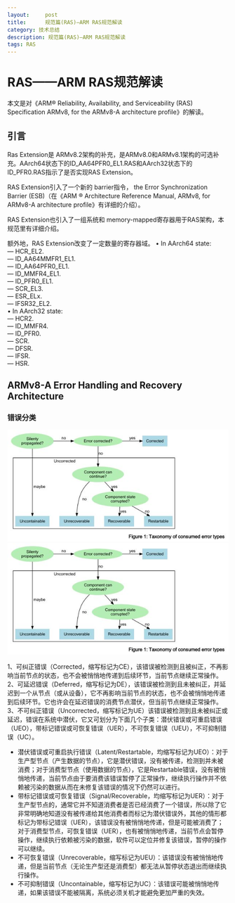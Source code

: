 ```yaml
---
layout:     post
title:      规范篇(RAS)—ARM RAS规范解读
category: 技术总结
description: 规范篇(RAS)—ARM RAS规范解读
tags: RAS
---
```

# RAS——ARM RAS规范解读

本文是对《ARM® Reliability, Availability, and Serviceability (RAS) Specification ARMv8, for the ARMv8-A architecture profile》的解读。

## 引言
Ras Extension是 ARMv8.2架构的补充，是ARMv8.0和ARMv8.1架构的可选补充。AArch64状态下的ID_AA64PFR0_EL1.RAS和AArch32状态下的ID_PFR0.RAS指示了是否实现RAS Extension。

RAS Extension引入了一个新的 barrier指令， the Error Synchronization Barrier (ESB)（在《ARM
®
 Architecture Reference Manual, ARMv8, for ARMv8-A architecture profile》有详细的介绍）。

RAS Extension也引入了一组系统和 memory-mapped寄存器用于RAS架构，本规范里有详细介绍。

 额外地，RAS Extension改变了一定数量的寄存器域。
 •  In AArch64 state: <br>
—  HCR_EL2. <br>
—  ID_AA64MMFR1_EL1. <br>
—  ID_AA64PFR0_EL1. <br>
—  ID_MMFR4_EL1. <br>
—  ID_PFR0_EL1. <br>
—  SCR_EL3. <br>
—  ESR_ELx. <br>
—  IFSR32_EL2. <br>
•  In AArch32 state: <br>
—  HCR2. <br>
—  ID_MMFR4. <br>
—  ID_PFR0. <br>
—  SCR. <br>
—  DFSR. <br>
—  IFSR. <br>
—  HSR. <br>

## ARMv8-A Error Handling and Recovery Architecture 

### 错误分类

![](images\2018-4-5-ARM_RAS\1.jpg) 
![](images\2018-4-5-ARM_RAS\1.jpg)<br>

1、可纠正错误（Corrected，缩写标记为CE），该错误被检测到且被纠正，不再影响当前节点的状态，也不会被悄悄地传递到后续环节，当前节点继续正常操作。<br>
2、可延迟错误（Deferred，缩写标记为DE），该错误被检测到且未被纠正，并延迟到一个从节点（或从设备），它不再影响当前节点的状态，也不会被悄悄地传递到后续环节。它也许会在延迟错误的消费节点潜伏，但当前节点继续正常操作。<br>
3、不可纠正错误（Uncorrected，缩写标记为UE）该错误被检测到且未被纠正或延迟，错误在系统中潜伏，它又可划分为下面几个子类：潜伏错误或可重启错误（UEO），带标记错误或可恢复错误（UER），不可恢复错误（UEU），不可抑制错误（UC）。<br>

* 潜伏错误或可重启执行错误（Latent/Restartable，均缩写标记为UEO）：对于生产型节点（产生数据的节点），它是潜伏错误，没有被传递，检测到并未被消费；对于消费型节点（使用数据的节点），它是Restartable错误，没有被悄悄地传递，当前节点由于要消费该错误暂停了正常操作，继续执行操作并不依赖被污染的数据从而在未修复该错误的情况下仍然可以进行。
* 带标记错误或可恢复错误（Signal/Recoverable，均缩写标记为UER）：对于生产型节点的，通常它并不知道消费者是否已经消费了一个错误，所以除了它非常明确地知道没有被传递给其他消费者而标记为潜伏错误外，其他的情形都标记为带标记错误（UER），该错误没有被悄悄地传递，但是可能被消费了；对于消费型节点，可恢复错误（UER），也有被悄悄地传递，当前节点会暂停操作，继续执行依赖被污染的数据，软件可以定位并修复该错误，暂停的操作可以继续。
* 不可恢复错误（Unrecoverable，缩写标记为UEU）：该错误没有被悄悄地传递，但是当前节点（无论生产型还是消费型）都无法从暂停状态退出而继续执行操作。
* 不可抑制错误（Uncontainable，缩写标记为UC）：该错误可能被悄悄地传递，如果该错误不能被隔离，系统必须关机才能避免更加严重的失效。